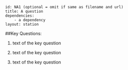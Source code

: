 ````
id: NA1 (optional = omit if same as filename and url)
title: A question
dependencies:
	- a dependency
layout: station
````
##Key Questions:

1. text of the key question

1. text of the key question

1. text of the key question